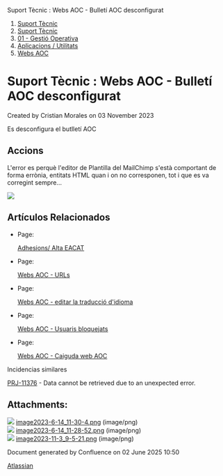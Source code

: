 Suport Tècnic : Webs AOC - Bulletí AOC desconfigurat  

1.  [Suport Tècnic](index.html)
2.  [Suport Tècnic](13893782.html)
3.  [01 - Gestió Operativa](26313391.html)
4.  [Aplicacions / Utilitats](41517088.html)
5.  [Webs AOC](Webs-AOC_81856274.html)

Suport Tècnic : Webs AOC - Bulletí AOC desconfigurat
====================================================

Created by Cristian Morales on 03 November 2023

Es desconfigura el butlletí AOC

Accions
-------

L'error es perquè l'editor de Plantilla del MailChimp s'està comportant de forma errònia, entitats HTML quan i on no corresponen, tot i que es va corregint sempre...

![](attachments/100008259/100008262.png)

  

Artículos Relacionados
----------------------

*   Page:
    
    [Adhesions/ Alta EACAT](/pages/viewpage.action?pageId=26313473)
    
*   Page:
    
    [Webs AOC - URLs](/display/SII/Webs+AOC+-+URLs)
    
*   Page:
    
    [Webs AOC - editar la traducció d'idioma](/pages/viewpage.action?pageId=118555158)
    
*   Page:
    
    [Webs AOC - Usuaris bloquejats](/display/SII/Webs+AOC+-+Usuaris+bloquejats)
    
*   Page:
    
    [Webs AOC - Caiguda web AOC](/display/SII/Webs+AOC+-+Caiguda+web+AOC)
    

  

Incidencias similares

[PRJ-11376](https://contacte.aoc.cat/browse/PRJ-11376?src=confmacro) - Data cannot be retrieved due to an unexpected error.

  

  

Attachments:
------------

![](images/icons/bullet_blue.gif) [image2023-6-14\_11-30-4.png](attachments/100008259/100008260.png) (image/png)  
![](images/icons/bullet_blue.gif) [image2023-6-14\_11-28-52.png](attachments/100008259/100008261.png) (image/png)  
![](images/icons/bullet_blue.gif) [image2023-11-3\_9-5-21.png](attachments/100008259/100008262.png) (image/png)  

Document generated by Confluence on 02 June 2025 10:50

[Atlassian](http://www.atlassian.com/)